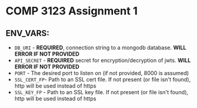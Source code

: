 # COMP 3123 Assignment 1

## ENV_VARS:
- `DB_URI` - **REQUIRED**, connection string to a mongodb database. **WILL ERROR IF NOT PROVIDED**
- `API_SECRET` - **REQUIRED** secret for encryption/decryption of jwts. **WILL ERROR IF NOT PROVIDED**
- `PORT` - The desired port to listen on (if not provided, 8000 is assumed)
- `SSL_CERT_FP`- Path to an SSL cert file. If not present (or file isn't found), http will be used instead of https
- `SSL_KEY_FP` - Path to an SSL key file. If not present (or file isn't found), http will be used instead of https

